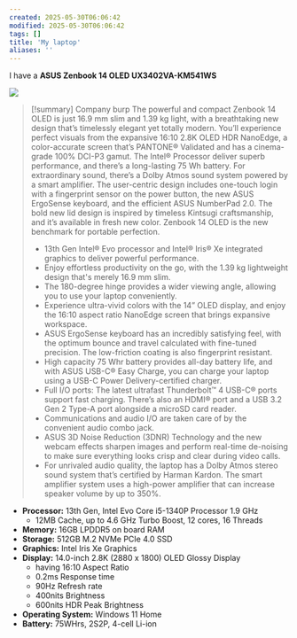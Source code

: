 ```yaml
---
created: 2025-05-30T06:06:42
modified: 2025-05-30T06:06:42
tags: []
title: 'My laptop'
aliases: '' 
---
```


I have a **ASUS Zenbook 14 OLED UX3402VA-KM541WS** 

![](https://dlcdnwebimgs.asus.com/gain/dffe050d-6fda-49c0-aee9-64ef5cd84668/)

> [!summary] Company burp
> The powerful and compact Zenbook 14 OLED is just 16.9 mm slim and 1.39 kg light, with a breathtaking new design that’s timelessly elegant yet totally modern. You’ll experience perfect visuals from the expansive 16:10 2.8K OLED HDR NanoEdge, a color-accurate screen that’s PANTONE® Validated and has a cinema-grade 100% DCI-P3 gamut. The Intel® Processor deliver superb performance, and there’s a long-lasting 75 Wh battery. For extraordinary sound, there’s a Dolby Atmos sound system powered by a smart amplifier. The user-centric design includes one-touch login with a fingerprint sensor on the power button, the new ASUS ErgoSense keyboard, and the efficient ASUS NumberPad 2.0. The bold new lid design is inspired by timeless Kintsugi craftsmanship, and it’s available in fresh new color. Zenbook 14 OLED is the new benchmark for portable perfection.
> 
> -   13th Gen Intel® Evo processor and Intel® Iris® Xe integrated graphics to deliver powerful performance.
> -   Enjoy effortless productivity on the go, with the 1.39 kg lightweight design that's merely 16.9 mm slim.
> -   The 180-degree hinge provides a wider viewing angle, allowing you to use your laptop conveniently.
> -   Experience ultra-vivid colors with the 14” OLED display, and enjoy the 16:10 aspect ratio NanoEdge screen that brings expansive workspace.
> -   ASUS ErgoSense keyboard has an incredibly satisfying feel, with the optimum bounce and travel calculated with fine-tuned precision. The low-friction coating is also fingerprint resistant.
> -   High capacity 75 Whr battery provides all-day battery life, and with ASUS USB-C® Easy Charge, you can charge your laptop using a USB-C Power Delivery-certified charger.
> -   Full I/O ports: The latest ultrafast Thunderbolt™ 4 USB-C® ports support fast charging. There’s also an HDMI® port and a USB 3.2 Gen 2 Type-A port alongside a microSD card reader.
> -   Communications and audio I/O are taken care of by the convenient audio combo jack.
> -   ASUS 3D Noise Reduction (3DNR) Technology and the new webcam effects sharpen images and perform real-time de-noising to make sure everything looks crisp and clear during video calls.
> -   For unrivaled audio quality, the laptop has a Dolby Atmos stereo sound system that’s certified by Harman Kardon. The smart amplifier system uses a high-power amplifier that can increase speaker volume by up to 350%. 



- **Processor:** 13th Gen, Intel Evo Core i5-1340P Processor 1.9 GHz
	- 12MB Cache, up to 4.6 GHz Turbo Boost, 12 cores, 16 Threads
- **Memory:** 16GB LPDDR5 on board RAM
- **Storage:** 512GB M.2 NVMe PCIe 4.0 SSD
- **Graphics:** Intel Iris Xe Graphics
- **Display:** 14.0-inch 2.8K (2880 x 1800) OLED Glossy Display 
	- having 16:10 Aspect Ratio
	- 0.2ms Response time
	- 90Hz Refresh rate
	- 400nits Brightness
	- 600nits HDR Peak Brightness
- **Operating System:** Windows 11 Home
- **Battery:** 75WHrs, 2S2P, 4-cell Li-ion

